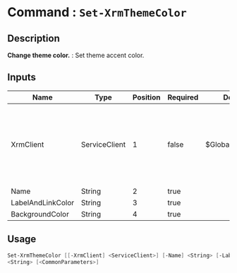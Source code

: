 ﻿# Command : `Set-XrmThemeColor` 

## Description

**Change theme color.** : Set theme accent color.

## Inputs

Name|Type|Position|Required|Default|Description
----|----|--------|--------|-------|-----------
XrmClient|ServiceClient|1|false|$Global:XrmClient|Xrm connector initialized to target instance. Use latest one by default. (Dataverse ServiceClient)
Name|String|2|true||
LabelAndLinkColor|String|3|true||
BackgroundColor|String|4|true||


## Usage

```Powershell 
Set-XrmThemeColor [[-XrmClient] <ServiceClient>] [-Name] <String> [-LabelAndLinkColor] <String> [-BackgroundColor] 
<String> [<CommonParameters>]
``` 


